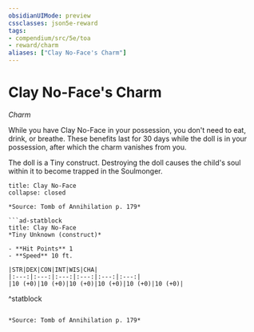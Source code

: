 ```yaml
---
obsidianUIMode: preview
cssclasses: json5e-reward
tags:
- compendium/src/5e/toa
- reward/charm
aliases: ["Clay No-Face's Charm"]
---
```

# Clay No-Face's Charm
*Charm*  

While you have Clay No-Face in your possession, you don't need to eat, drink, or breathe. These benefits last for 30 days while the doll is in your possession, after which the charm vanishes from you.

The doll is a Tiny construct. Destroying the doll causes the child's soul within it to become trapped in the Soulmonger.

```ad-embed-object
title: Clay No-Face
collapse: closed

*Source: Tomb of Annihilation p. 179*  

```ad-statblock
title: Clay No-Face
*Tiny Unknown (construct)*

- **Hit Points** 1 
- **Speed** 10 ft.

|STR|DEX|CON|INT|WIS|CHA|
|:---:|:---:|:---:|:---:|:---:|:---:|
|10 (+0)|10 (+0)|10 (+0)|10 (+0)|10 (+0)|10 (+0)|

```
^statblock
```

*Source: Tomb of Annihilation p. 179*